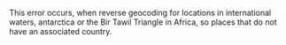 This error occurs, when reverse geocoding for locations in international waters, antarctica or the Bir Tawil Triangle in Africa, so places that do not have an associated country.